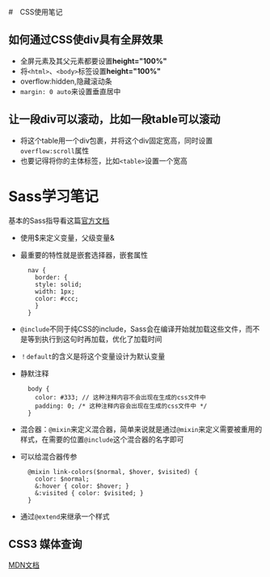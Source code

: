 #　CSS使用笔记
## 如何通过CSS使div具有全屏效果
- 全屏元素及其父元素都要设置**height="100%"**
- 将`<html>`、`<body>`标签设置**height="100%"**
- overflow:hidden,隐藏滚动条
- `margin: 0 auto`来设置垂直居中
## 让一段div可以滚动，比如一段table可以滚动
- 将这个table用一个div包裹，并将这个div固定宽高，同时设置`overflow:scroll`属性
- 也要记得将你的主体标签，比如`<table>`设置一个宽高
# Sass学习笔记
基本的Sass指导看这篇[官方文档](http://www.sasschina.com/guide/)

- 使用$来定义变量，父级变量&
- 最重要的特性就是嵌套选择器，嵌套属性

		nav {
		  border: {
		  style: solid;
		  width: 1px;
		  color: #ccc;
		  }
		}
- `@include`不同于纯CSS的include，Sass会在编译开始就加载这些文件，而不是等到执行到这句时再加载，优化了加载时间
- `！default`的含义是将这个变量设计为默认变量
- 静默注释

		body {
		  color: #333; // 这种注释内容不会出现在生成的css文件中
		  padding: 0; /* 这种注释内容会出现在生成的css文件中 */
		}
- 混合器：`@mixin`来定义混合器，简单来说就是通过`@mixin`来定义需要被重用的样式，在需要的位置`@include`这个混合器的名字即可
- 可以给混合器传参

		@mixin link-colors($normal, $hover, $visited) {
		  color: $normal;
		  &:hover { color: $hover; }
		  &:visited { color: $visited; }
		}
- 通过`@extend`来继承一个样式

## CSS3 媒体查询
[MDN文档](https://developer.mozilla.org/zh-CN/docs/Web/Guide/CSS/Media_queries)
